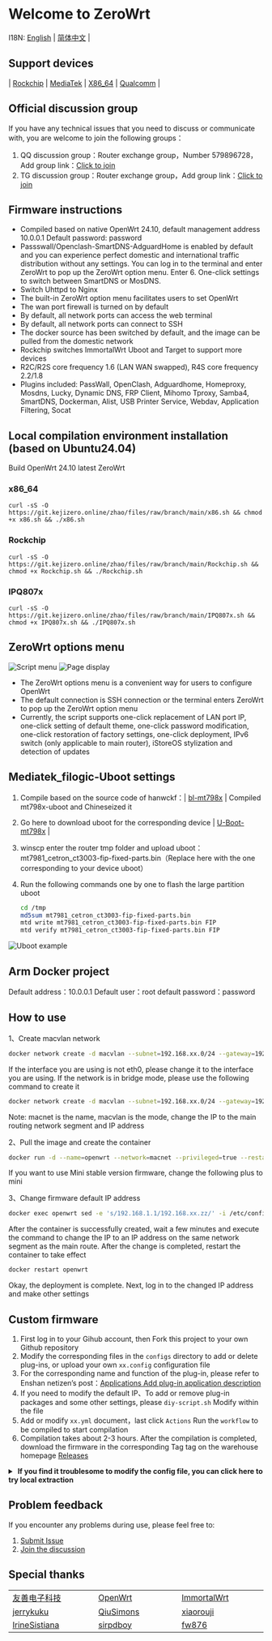 # Welcome to ZeroWrt

I18N: [English](README_EN.md) | [简体中文](README.md) |

## Support devices 
| [Rockchip](https://github.com/oppen321/OpenWrt-Action/releases) | [MediaTek](https://github.com/oppen321/OpenWrt-Action/releases) | [X86_64](https://github.com/oppen321/OpenWrt-Action/releases) | [Qualcomm](https://github.com/oppen321/OpenWrt-Action/releases) |

## Official discussion group

If you have any technical issues that you need to discuss or communicate with, you are welcome to join the following groups：

1. QQ discussion group：Router exchange group，Number 579896728，Add group link：[Click to join](https://qm.qq.com/q/oe4EAtvPIO "Router exchange group")
2. TG discussion group：Router exchange group，Add group link：[Click to join](https://t.me/kejizero "Router exchange group")

## Firmware instructions
- Compiled based on native OpenWrt 24.10, default management address 10.0.0.1 Default password: password
- Passswall/Openclash-SmartDNS-AdguardHome is enabled by default and you can experience perfect domestic and international traffic distribution without any settings. You can log in to the terminal and enter ZeroWrt to pop up the ZeroWrt option menu. Enter 6. One-click settings to switch between SmartDNS or MosDNS.
- Switch Uhttpd to Nginx
- The built-in ZeroWrt option menu facilitates users to set OpenWrt
- The wan port firewall is turned on by default
- By default, all network ports can access the web terminal
- By default, all network ports can connect to SSH
- The docker source has been switched by default, and the image can be pulled from the domestic network
- Rockchip switches ImmortalWrt Uboot and Target to support more devices
- R2C/R2S core frequency 1.6 (LAN WAN swapped), R4S core frequency 2.2/1.8
- Plugins included: PassWall, OpenClash, Adguardhome, Homeproxy, Mosdns, Lucky, Dynamic DNS, FRP Client, Mihomo Tproxy, Samba4, SmartDNS, Dockerman, Alist, USB Printer Service, Webdav, Application Filtering, Socat

## Local compilation environment installation (based on Ubuntu24.04)

Build OpenWrt 24.10 latest ZeroWrt
### x86_64
   ```shell
   curl -sS -O https://git.kejizero.online/zhao/files/raw/branch/main/x86.sh && chmod +x x86.sh && ./x86.sh
   ```
### Rockchip
   ```shell
   curl -sS -O https://git.kejizero.online/zhao/files/raw/branch/main/Rockchip.sh && chmod +x Rockchip.sh && ./Rockchip.sh
   ```
### IPQ807x
   ```shell
   curl -sS -O https://git.kejizero.online/zhao/files/raw/branch/main/IPQ807x.sh && chmod +x IPQ807x.sh && ./IPQ807x.sh
   ```

## ZeroWrt options menu
 ![Script menu](images/01.png)
 ![Page display](images/02.png)
- The ZeroWrt options menu is a convenient way for users to configure OpenWrt
- The default connection is SSH connection or the terminal enters ZeroWrt to pop up the ZeroWrt option menu
- Currently, the script supports one-click replacement of LAN port IP, one-click setting of default theme, one-click password modification, one-click restoration of factory settings, one-click deployment, IPv6 switch (only applicable to main router), iStoreOS stylization and detection of updates

## Mediatek_filogic-Uboot settings
1. Compile based on the source code of hanwckf：| [bl-mt798x](https://github.com/hanwckf/bl-mt798x) | Compiled mt798x-uboot and Chineseized it
2. Go here to download uboot for the corresponding device | [U-Boot-mt798x](https://github.com/oppen321/ZeroWrt/releases/tag/U-Boot-mt798x) |
3. winscp enter the router tmp folder and upload uboot：mt7981_cetron_ct3003-fip-fixed-parts.bin（Replace here with the one corresponding to your device uboot）
4. Run the following commands one by one to flash the large partition uboot

   ```bash
   cd /tmp
   md5sum mt7981_cetron_ct3003-fip-fixed-parts.bin
   mtd write mt7981_cetron_ct3003-fip-fixed-parts.bin FIP
   mtd verify mt7981_cetron_ct3003-fip-fixed-parts.bin FIP
   ```
![Uboot example](images/02.png)

## Arm Docker project
Default address：10.0.0.1 Default user：root default password：password

## How to use
1、Create macvlan network
```bash
docker network create -d macvlan --subnet=192.168.xx.0/24 --gateway=192.168.xx.yy -o parent=eth0 macnet
```

If the interface you are using is not eth0, please change it to the interface you are using. If the network is in bridge mode, please use the following command to create it

```bash
docker network create -d macvlan --subnet=192.168.xx.0/24 --gateway=192.168.xx.yy -o parent=br-lan macnet
```
Note: macnet is the name, macvlan is the mode, change the IP to the main routing network segment and IP address

2、Pull the image and create the container
```bash
docker run -d --name=openwrt --network=macnet --privileged=true --restart=always --ulimit nofile=16384:65536 -v /lib/modules/$(uname -r):/lib/modules/$(uname -r) zhaoweiwen123/openwrt-aarch64:plus
```
If you want to use Mini stable version firmware, change the following plus to mini

3、Change firmware default IP address

```bash
docker exec openwrt sed -e 's/192.168.1.1/192.168.xx.zz/' -i /etc/config/network
```

After the container is successfully created, wait a few minutes and execute the command to change the IP to an IP address on the same network segment as the main route. After the change is completed, restart the container to take effect
```bash
docker restart openwrt
```
Okay, the deployment is complete. Next, log in to the changed IP address and make other settings

## Custom firmware
1. First log in to your Gihub account, then Fork this project to your own Github repository
2. Modify the corresponding files in the `configs` directory to add or delete plug-ins, or upload your own `xx.config` configuration file
3. For the corresponding name and function of the plug-in, please refer to Enshan netizen’s post：[Applications Add plug-in application description](https://www.right.com.cn/forum/thread-3682029-1-1.html)
4. If you need to modify the default IP、To add or remove plug-in packages and some other settings, please `diy-script.sh` Modify within the file
5. Add or modify `xx.yml` document，last click `Actions` Run the `workflow` to be compiled to start compilation
6. Compilation takes about 2-3 hours. After the compilation is completed, download the firmware in the corresponding Tag tag on the warehouse homepage [Releases](https://github.com/oppen321/ZeroWrt/releases)
<details>
<summary><b>&nbsp;If you find it troublesome to modify the config file, you can click here to try local extraction</b></summary>

1. First install the Linux system, Debian 11 or Ubuntu LTS is recommended

2. Install the compilation dependency environment

   ```bash
   sudo apt update -y
   sudo apt full-upgrade -y
   sudo apt install -y ack antlr3 asciidoc autoconf automake autopoint binutils bison build-essential \
   bzip2 ccache clang cmake cpio curl device-tree-compiler flex gawk gcc-multilib g++-multilib gettext \
   genisoimage git gperf haveged help2man intltool libc6-dev-i386 libelf-dev libfuse-dev libglib2.0-dev \
   libgmp3-dev libltdl-dev libmpc-dev libmpfr-dev libncurses5-dev libncursesw5-dev libpython3-dev \
   libreadline-dev libssl-dev libtool llvm lrzsz msmtp ninja-build p7zip p7zip-full patch pkgconf \
   python3 python3-pyelftools python3-setuptools qemu-utils rsync scons squashfs-tools subversion \
   swig texinfo uglifyjs upx-ucl unzip vim wget xmlto xxd zlib1g-dev
   ```

3. Download source code, update feeds and install locally

   ```bash
   git clone https://git.openwrt.org/openwrt/openwrt.git
   cd openwrt
   ./scripts/feeds update -a
   ./scripts/feeds install -a
   ```

4. Copy all the contents of the diy-script.sh file to the command line, add custom plug-ins and custom settings

5. Enter `make menuconfig` on the command line to select the configuration. After selecting the configuration, export the differences to the seed.config file

   ```bash
   make defconfig
   ./scripts/diffconfig.sh > seed.config
   ```

7. Enter `cat seed.config` on the command line to view this file, or you can open it with a text editor

8. Copy all the contents in the seed.config file to the corresponding file in the configs directory and overwrite it

   **If you don’t understand the compilation interface, you can refer to the YouTube video：[Soft routing firmware OpenWrt compilation interface settings](https://www.youtube.com/watch?v=jEE_J6-4E3Y&list=WL&index=7)**
</details>

## Problem feedback

If you encounter any problems during use, please feel free to:
1. [Submit Issue](https://github.com/oppen321/ZeroWrt/issues)
2. [Join the discussion](https://github.com/oppen321/ZeroWrt/discussions)

## Special thanks

<table>
<tr>
<td width="200"><a href="https://www.friendlyarm.com" target="_blank">友善电子科技</a></td>
<td width="200"><a href="https://github.com/openwrt/openwrt" target="_blank">OpenWrt</a></td>
<td width="200"><a href="https://github.com/immortalwrt/immortalwrt" target="_blank">ImmortalWrt</a></td>
</tr>
<tr>
<td width="200"><a href="https://github.com/jerrykuku" target="_blank">jerrykuku</a></td>
<td width="200"><a href="https://github.com/QiuSimons" target="_blank">QiuSimons</a></td>
<td width="200"><a href="https://github.com/xiaorouji" target="_blank">xiaorouji</a></td>
</tr>
<tr>
<td width="200"><a href="https://github.com/IrineSistiana" target="_blank">IrineSistiana</a></td>
<td width="200"><a href="https://github.com/sirpdboy" target="_blank">sirpdboy</a></td>
<td width="200"><a href="https://github.com/fw876" target="_blank">fw876</a></td>
</tr>
</table>
